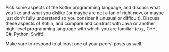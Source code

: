 
Pick some aspects of the Kotlin programming language, and discuss what you like and what you dislike (or maybe are not a fan of right now, or maybe just don't fully understand so you consider it unusual or difficult).  Discuss these aspects of Kotlin, and compare and contrast with Java or another high-level programming language with which you are familiar (e.g., C++, C#, Python, Swift).

Make sure to respond to at least one of your peers' posts as well.

